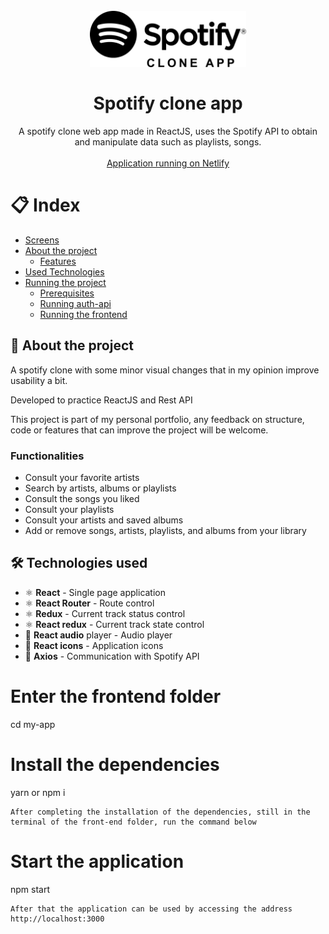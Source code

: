 <h1 align="center">
<br>
  <img src="spotify-clone-app-logo.png" width="auto" height="90" alt="spotify-clone-app">
<br>
<br>
Spotify clone app
</h1>

<p align="center">A spotify clone web app made in ReactJS, uses the Spotify API to obtain and manipulate data such as playlists, songs.
<br/><br/><a align="center" href="" target="_blank">Application running on Netlify</a>
</p>

# 📋 Index

- [Screens](#-Screens)
- [About the project](#-About-the-project)
  - [Features](#-Features)
- [Used Technologies](#-Used-Technologies)
- [Running the project](#-Running-the-project)
  - [Prerequisites](#-Prerequisites)
  - [Running auth-api](#-Running-a-auth-api)
  - [Running the frontend](#-Running-the-frontend)


## 📃 About the project

A spotify clone with some minor visual changes that in my opinion improve usability a bit.

Developed to practice ReactJS and Rest API

This project is part of my personal portfolio, any feedback on structure, code or features that can improve the project will be welcome.

### Functionalities

- Consult your favorite artists
- Search by artists, albums or playlists
- Consult the songs you liked
- Consult your playlists
- Consult your artists and saved albums
- Add or remove songs, artists, playlists, and albums from your library

## 🛠 Technologies used

- ⚛ **React** - Single page application
- ⚛ **React Router** - Route control
- ⚛ **Redux** - Current track status control
- ⚛ **React redux** - Current track state control
- 🎵 **React audio** player - Audio player
- 🤙 **React icons** - Application icons
- 📡 **Axios** - Communication with Spotify API


# Enter the frontend folder
cd my-app 

# Install the dependencies
yarn or npm i

```
After completing the installation of the dependencies, still in the terminal of the front-end folder, run the command below

```

# Start the application
npm start
```
After that the application can be used by accessing the address http://localhost:3000

```
